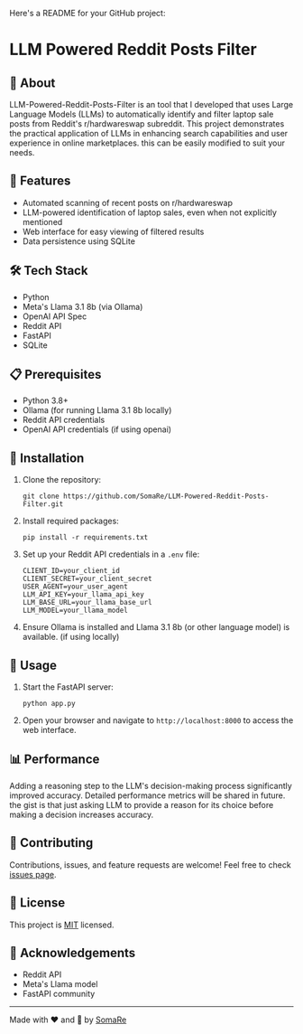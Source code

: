 Here's a README for your GitHub project:

# LLM Powered Reddit Posts Filter

## 🚀 About

LLM-Powered-Reddit-Posts-Filter is an tool that I developed that uses Large Language Models (LLMs) to automatically identify and filter laptop sale posts from Reddit's r/hardwareswap subreddit. This project demonstrates the practical application of LLMs in enhancing search capabilities and user experience in online marketplaces. this can be easily modified to suit your needs.

## 🌟 Features

- Automated scanning of recent posts on r/hardwareswap
- LLM-powered identification of laptop sales, even when not explicitly mentioned
- Web interface for easy viewing of filtered results
- Data persistence using SQLite

## 🛠️ Tech Stack

- Python
- Meta's Llama 3.1 8b (via Ollama)
- OpenAI API Spec
- Reddit API
- FastAPI
- SQLite

## 📋 Prerequisites

- Python 3.8+
- Ollama (for running Llama 3.1 8b locally)
- Reddit API credentials
- OpenAI API credentials (if using openai)

## 🔧 Installation

1. Clone the repository:
   ```
   git clone https://github.com/SomaRe/LLM-Powered-Reddit-Posts-Filter.git
   ```

2. Install required packages:
   ```
   pip install -r requirements.txt
   ```

3. Set up your Reddit API credentials in a `.env` file:
   ```
   CLIENT_ID=your_client_id
   CLIENT_SECRET=your_client_secret
   USER_AGENT=your_user_agent
   LLM_API_KEY=your_llama_api_key
   LLM_BASE_URL=your_llama_base_url
   LLM_MODEL=your_llama_model
   ```

4. Ensure Ollama is installed and Llama 3.1 8b (or other language model) is available. (if using locally)

## 🚀 Usage

1. Start the FastAPI server:
   ```
   python app.py
   ```

2. Open your browser and navigate to `http://localhost:8000` to access the web interface.

## 📊 Performance

Adding a reasoning step to the LLM's decision-making process significantly improved accuracy. Detailed performance metrics will be shared in future. the gist is that just asking LLM to provide a reason for its choice before making a decision increases accuracy.

## 🤝 Contributing

Contributions, issues, and feature requests are welcome! Feel free to check [issues page](https://github.com/yourusername/LLM-Powered-Reddit-Posts-Filter/issues).

## 📝 License

This project is [MIT](https://choosealicense.com/licenses/mit/) licensed.

## 🙏 Acknowledgements

- Reddit API
- Meta's Llama model
- FastAPI community

---

Made with ❤️ and 🦙 by [SomaRe](https://github.com/SomaRe)